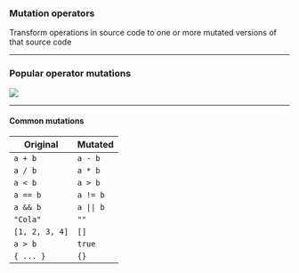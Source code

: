 ### Mutation operators

Transform operations in source code to one or more mutated versions of that source code

---



### Popular operator mutations

![](/img/popular-operators.PNG)


----

#### Common mutations


| Original       | Mutated                       |
|----------------|-------------------------------|
| `a + b`        | `a - b`                       |
| `a / b`        | `a * b`                       |
| `a < b`        | `a > b`                       |
| `a == b`       | `a != b`                      |
| `a && b`       | <code>a &#124;&#124; b</code> |
| `"Cola"`       | `""`                          |
| `[1, 2, 3, 4]` | `[]`                          |
| `a > b`        | `true`                        |
| `{ ... }`      | `{}`                          |

<!-- .element class="text-sm" -->
